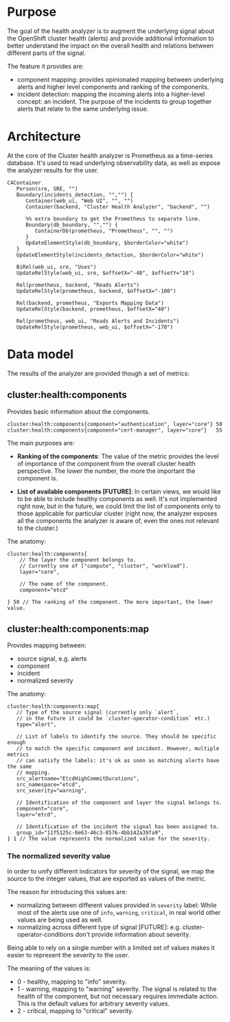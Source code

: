 # Purpose

The goal of the health analyzer is to augment the underlying signal
about the OpenShift cluster health (alerts) and provide additional information to better
understand the impact on the overall health and relations between different parts
of the signal.

The feature it provides are:
- component mapping:  provides opinionated mapping between underlying alerts
and higher level components and ranking of the components.
- incident detection: mapping the incoming alerts into a higher-level concept: an incident. 
The purpose of the incidents to group together alerts that relate to the same underlying
issue.

# Architecture

At the core of the Cluster health analyzer is Prometheus as a time-series database.
It's used to read underlying observability data, as well as expose the analyzer
results for the user.

```mermaid
C4Container
   Person(sre, SRE, "")
   Boundary(incidents_detection, "","") {
      Container(web_ui, "Web UI", "", "")
      Container(backend, "Cluster Health Analyzer", "backend", "")

      %% extra boundary to get the Prometheus to separate line.
      Boundary(db_boundary, "","") {
         ContainerDb(prometheus, "Prometheus", "", "")
      }
      UpdateElementStyle(db_boundary, $borderColor="white")
   }
   UpdateElementStyle(incidents_detection, $borderColor="white")

   BiRel(web_ui, sre, "Uses")
   UpdateRelStyle(web_ui, sre, $offsetX="-40", $offsetY="10")

   Rel(prometheus, backend, "Reads Alerts")
   UpdateRelStyle(prometheus, backend, $offsetX="-100")

   Rel(backend, prometheus, "Exports Mapping Data")
   UpdateRelStyle(backend, prometheus, $offsetX="40")

   Rel(prometheus, web_ui, "Reads Alerts and Incidents")
   UpdateRelStyle(prometheus, web_ui, $offsetX="-170")
```

# Data model

The results of the analyzer are provided though a set of metrics:

## cluster:health:components

Provides basic information about the components.

```
cluster:health:components{component="authentication", layer="core"} 50
cluster:health:components{component="cert-manager", layer="core"}   55
```

The main purposes are:

- **Ranking of the components**: The value of the metric provides the level of
importance of the component from the overall cluster health perspective. The
lower the number, the more the important the component is.

- **List of available components [FUTURE]**: In certain views, we would like to
be able to include healthy components as well.  It's not implemented right now,
but in the future, we could limit the list of components only to those
applicable for particular cluster (right now, the analyzer exposes all the
components the analyzer is aware of, even the ones not relevant to the cluster.)

The anatomy:

```
cluster:health:components{
    // The layer the component belongs to.
    // Currently one of ["compute", "cluster", "workload"].
    layer="core",

    // The name of the component.
    component="etcd" 

} 50 // The ranking of the component. The more important, the lower value.
```

## cluster:health:components:map

Provides mapping between:
- source signal, e.g. alerts
- component
- incident
- normalized severity

The anatomy:
```
cluster:health:components:map{
   // Type of the source signal (currently only `alert`,
   // in the future it could be `cluster-operator-condition` etc.)
   type="alert",
                       
   // List of labels to identify the source. They should be specific enough
   // to match the specific component and incident. However, multiple metrics
   // can satisfy the labels: it's ok as soon as matching alerts have the same 
   // mapping.
   src_alertname="EtcdHighCommitDurations",
   src_namespace="etcd",
   src_severity="warning",

   // Identification of the component and layer the signal belongs to.
   component="core",
   layer="etcd",

   // Identification of the incident the signal has been assigned to.
   group_id="11f5125c-8e63-46c3-8576-4bb142a39fa9",
} 1 // The value represents the normalized value for the severity.
```

### The normalized severity value
In order to unify different indicators for severity of the signal, we map
the source to the integer values, that are exported as values of the metric.

The reason for introducing this values are:
- normalizing between different values provided in `severity` label: While
most of the alerts use one of `info`, `warning`, `critical`, in real world
other values are being used as well.
- normalizing across different type of signal [FUTURE]: e.g.
cluster-operator-conditions don't provide information about severity.

Being able to rely on a single number with a limited set of values makes it
easier to represent the severity to the user.

The meaning of the values is:
- 0 - healthy, mapping to "info" severity.
- 1 - warning, mapping to "warning" severity. The signal is related to the
health of the component, but not necessary requires immediate action. This is
the default values for arbitrary severity values.
- 2 - critical, mapping to "critical" severity.

